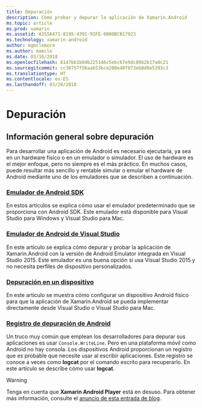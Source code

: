 ```yaml
---
title: Depuración
description: Cómo probar y depurar la aplicación de Xamarin.Android
ms.topic: article
ms.prod: xamarin
ms.assetid: A355A471-8195-4391-93FE-0000BCB17923
ms.technology: xamarin-android
author: mgmclemore
ms.author: mamcle
ms.date: 03/16/2018
ms.openlocfilehash: 61d7bb1b84b225146c5ebc67e9dc89b2b17a8c21
ms.sourcegitcommit: cc38757f56aab53bce200e40f873eb8d0e5393c3
ms.translationtype: HT
ms.contentlocale: es-ES
ms.lasthandoff: 03/20/2018
---
```

# <a name="debugging"></a>Depuración

## <a name="debugging-overview"></a>Información general sobre depuración

Para desarrollar una aplicación de Android es necesario ejecutarla, ya sea en un hardware físico o en un emulador o simulador. El uso de hardware es el mejor enfoque, pero no siempre es el más práctico. En muchos casos, puede resultar más sencillo y rentable simular o emular el hardware de Android mediante uno de los emuladores que se describen a continuación.


### <a name="android-sdk-emulatorandroiddeploy-testdebuggingandroid-sdk-emulatorindexmd"></a>[Emulador de Android SDK](~/android/deploy-test/debugging/android-sdk-emulator/index.md)

En estos artículos se explica cómo usar el emulador predeterminado que se proporciona con Android SDK. Este emulador está disponible para Visual Studio para Windows y Visual Studio para Mac.

### <a name="visual-studio-android-emulatorandroiddeploy-testdebuggingvisual-studio-android-emulatormd"></a>[Emulador de Android de Visual Studio](~/android/deploy-test/debugging/visual-studio-android-emulator.md)

En este artículo se explica cómo depurar y probar la aplicación de Xamarin.Android con la versión de Android Emulator integrada en Visual Studio 2015. Este emulador es una buena opción si usa Visual Studio 2015 y no necesita perfiles de dispositivo personalizados.

### <a name="debugging-on-a-deviceandroiddeploy-testdebuggingdebug-on-devicemd"></a>[Depuración en un dispositivo](~/android/deploy-test/debugging/debug-on-device.md)

En este artículo se muestra cómo configurar un dispositivo Android físico para que la aplicación de Xamarin.Android se pueda implementar directamente desde Visual Studio o Visual Studio para Mac.

### <a name="android-debug-logandroiddeploy-testdebuggingandroid-debug-logmd"></a>[Registro de depuración de Android](~/android/deploy-test/debugging/android-debug-log.md)

Un truco muy común que emplean los desarrolladores para depurar sus aplicaciones es usar `Console.WriteLine`. Pero en una plataforma móvil como Android no hay consola. Los dispositivos Android proporcionan un registro que es probable que necesite usar al escribir aplicaciones. Este registro se conoce a veces como **logcat** por el comando escrito para recuperarlo. En este artículo se describe cómo usar **logcat**.

> [!WARNING]
> Tenga en cuenta que **Xamarin Android Player** está en desuso. Para obtener más información, consulte el [anuncio de esta entrada de blog](https://blog.xamarin.com/live-from-dotnetconf-cycle-7-xamarin-studio-6-and-more/).
